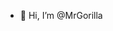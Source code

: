 - 👋 Hi, I’m @MrGorilla


<!---
MrGorillaProductions/MrGorillaProductions is a ✨ special ✨ repository because its `README.md` (this file) appears on your GitHub profile.
You can click the Preview link to take a look at your changes.
--->
